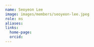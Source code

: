```yaml
---
name: Seoyeon Lee
image: images/members/seoyeon-lee.jpeg
role: ms
aliases:
links:
  home-page: 
  orcid: 
---
```

